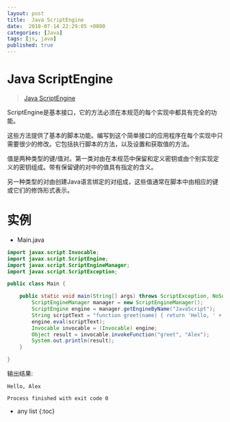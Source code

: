 ```yaml
---
layout: post
title:  Java ScriptEngine
date:  2018-07-14 22:29:05 +0800
categories: [Java]
tags: [js, java]
published: true
---
```


# Java ScriptEngine 

> [Java ScriptEngine](https://docs.oracle.com/javase/7/docs/api/javax/script/ScriptEngine.html)

ScriptEngine是基本接口，它的方法必须在本规范的每个实现中都具有完全的功能。

这些方法提供了基本的脚本功能。编写到这个简单接口的应用程序在每个实现中只需要很少的修改。它包括执行脚本的方法，以及设置和获取值的方法。

值是两种类型的键/值对。第一类对由在本规范中保留和定义密钥或由个别实现定义的密钥组成。带有保留键的对中的值具有指定的含义。

另一种类型的对由创建Java语言绑定的对组成，这些值通常在脚本中由相应的键或它们的修饰形式表示。

# 实例 

- Main.java

```java
import javax.script.Invocable;
import javax.script.ScriptEngine;
import javax.script.ScriptEngineManager;
import javax.script.ScriptException;

public class Main {

    public static void main(String[] args) throws ScriptException, NoSuchMethodException {
        ScriptEngineManager manager = new ScriptEngineManager();
        ScriptEngine engine = manager.getEngineByName("JavaScript");
        String scriptText = "function greet(name) { return 'Hello, ' + name; } ";
        engine.eval(scriptText);
        Invocable invocable = (Invocable) engine;
        Object result = invocable.invokeFunction("greet", "Alex");
        System.out.println(result);
    }

}
```

输出结果:

```
Hello, Alex

Process finished with exit code 0
```



* any list
{:toc}